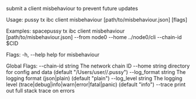 submit a client misbehaviour to prevent future updates

Usage:
  pussy tx ibc client misbehaviour [path/to/misbehaviour.json] [flags]

Examples:
spacepussy tx ibc client misbehaviour [path/to/misbehaviour.json] --from node0 --home ../node0/<app>cli --chain-id $CID

Flags:
  -h, --help   help for misbehaviour

Global Flags:
      --chain-id string     The network chain ID
      --home string         directory for config and data (default "/Users/user//.pussy")
      --log_format string   The logging format (json|plain) (default "plain")
      --log_level string    The logging level (trace|debug|info|warn|error|fatal|panic) (default "info")
      --trace               print out full stack trace on errors
